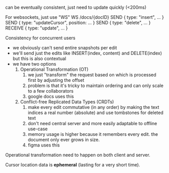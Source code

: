 can be eventually consistent, just need to update quickly (<200ms)

For websockets, just use "WS"
WS /docs/{docID}
	SEND {
		type: "insert",
		...
	}
	SEND {
		type: "updateCursor",
		position: ...
	}
	SEND {
		type: "delete",
		...
	}
	RECEIVE {
		type: "update",
		...
	}

Consistency for concurrent users
- we obviously can't send entire snapshots per edit
- we'll send just the edits like INSERT(index, content) and DELETE(index) but this is also contextual
- we have two options
	1. Operational Transformation (OT)
		1. we just "transform" the request based on which is processed first by adjusting the offset
		2. problem is that it's tricky to maintain ordering and can only scale to a few collaborators
		3. google docs uses this
	2. Conflict-free Replicated Data Types (CRDTs)
		1. make every edit commutative (in any order) by making the text indices a real number (absolute) and use tombstones for deleted text
		2. don't need central server and more easily adaptable to offline use-case
		3. memory usage is higher because it remembers every edit. the document only ever grows in size.
		4. figma uses this

Operational transformation need to happen on both client and server.

Cursor location data is **ephemeral** (lasting for a very short time).